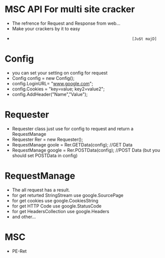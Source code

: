 # MSC API For multi site cracker
- The refrence for Request and Response from web...
- Make your crackers by it to easy
-                                                          [Ju$t majD]
# Config
- you can set your setting on config for request
- Config config = new Config();
- config.LoginURL= "www.google.com";
- config.Cookies = "key=value; key2=value2";
- config.AddHeader("Name","Value");
# Requester
- Requester class just use for config to request and return a RequestManage
- Requester Rer = new Requester();
- RequestManage goole = Rer.GETData(config); //GET Data
- RequestManage google = Rer.POSTData(config); //POST Data (but you should set POSTData in config)
# RequestManage
- The all request has a result.
- for get returted StringStream use google.SourcePage
- for get cookies use google.CookiesString
- for get HTTP Code use google.StatusCode
- for get HeadersCollection use google.Headers
- and other...
# MSC
- PE-Ret
